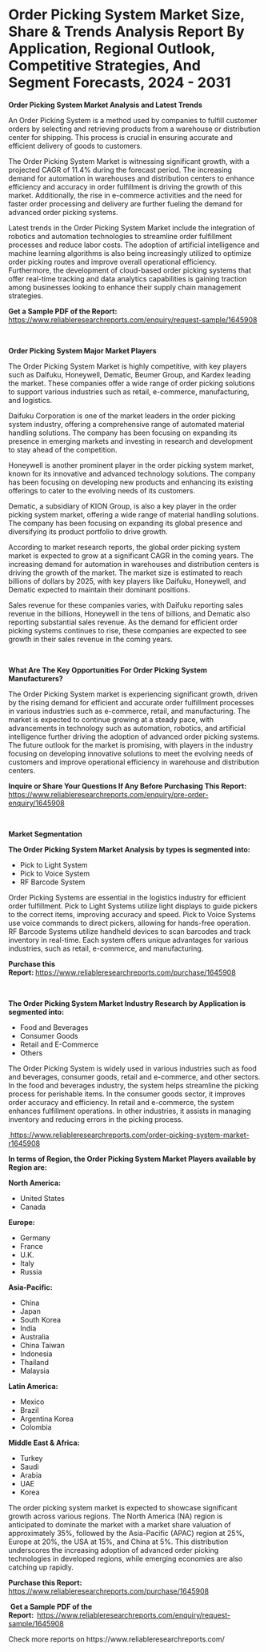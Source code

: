 <p><h1>Order Picking System Market Size, Share & Trends Analysis Report By Application, Regional Outlook, Competitive Strategies, And Segment Forecasts, 2024 - 2031</h1></p><p><strong>Order Picking System Market Analysis and Latest Trends</strong></p>
<p><p>An Order Picking System is a method used by companies to fulfill customer orders by selecting and retrieving products from a warehouse or distribution center for shipping. This process is crucial in ensuring accurate and efficient delivery of goods to customers.</p><p>The Order Picking System Market is witnessing significant growth, with a projected CAGR of 11.4% during the forecast period. The increasing demand for automation in warehouses and distribution centers to enhance efficiency and accuracy in order fulfillment is driving the growth of this market. Additionally, the rise in e-commerce activities and the need for faster order processing and delivery are further fueling the demand for advanced order picking systems.</p><p>Latest trends in the Order Picking System Market include the integration of robotics and automation technologies to streamline order fulfillment processes and reduce labor costs. The adoption of artificial intelligence and machine learning algorithms is also being increasingly utilized to optimize order picking routes and improve overall operational efficiency. Furthermore, the development of cloud-based order picking systems that offer real-time tracking and data analytics capabilities is gaining traction among businesses looking to enhance their supply chain management strategies.</p></p>
<p><strong>Get a Sample PDF of the Report:&nbsp;</strong> <a href="https://www.reliableresearchreports.com/enquiry/request-sample/1645908">https://www.reliableresearchreports.com/enquiry/request-sample/1645908</a></p>
<p>&nbsp;</p>
<p><strong>Order Picking System Major Market Players</strong></p>
<p><p>The Order Picking System Market is highly competitive, with key players such as Daifuku, Honeywell, Dematic, Beumer Group, and Kardex leading the market. These companies offer a wide range of order picking solutions to support various industries such as retail, e-commerce, manufacturing, and logistics.</p><p>Daifuku Corporation is one of the market leaders in the order picking system industry, offering a comprehensive range of automated material handling solutions. The company has been focusing on expanding its presence in emerging markets and investing in research and development to stay ahead of the competition.</p><p>Honeywell is another prominent player in the order picking system market, known for its innovative and advanced technology solutions. The company has been focusing on developing new products and enhancing its existing offerings to cater to the evolving needs of its customers.</p><p>Dematic, a subsidiary of KION Group, is also a key player in the order picking system market, offering a wide range of material handling solutions. The company has been focusing on expanding its global presence and diversifying its product portfolio to drive growth.</p><p>According to market research reports, the global order picking system market is expected to grow at a significant CAGR in the coming years. The increasing demand for automation in warehouses and distribution centers is driving the growth of the market. The market size is estimated to reach billions of dollars by 2025, with key players like Daifuku, Honeywell, and Dematic expected to maintain their dominant positions.</p><p>Sales revenue for these companies varies, with Daifuku reporting sales revenue in the billions, Honeywell in the tens of billions, and Dematic also reporting substantial sales revenue. As the demand for efficient order picking systems continues to rise, these companies are expected to see growth in their sales revenue in the coming years.</p></p>
<p>&nbsp;</p>
<p><strong>What Are The Key Opportunities For Order Picking System Manufacturers?</strong></p>
<p><p>The Order Picking System market is experiencing significant growth, driven by the rising demand for efficient and accurate order fulfillment processes in various industries such as e-commerce, retail, and manufacturing. The market is expected to continue growing at a steady pace, with advancements in technology such as automation, robotics, and artificial intelligence further driving the adoption of advanced order picking systems. The future outlook for the market is promising, with players in the industry focusing on developing innovative solutions to meet the evolving needs of customers and improve operational efficiency in warehouse and distribution centers.</p></p>
<p><strong>Inquire or Share Your Questions If Any Before Purchasing This Report:</strong> <a href="https://www.reliableresearchreports.com/enquiry/pre-order-enquiry/1645908">https://www.reliableresearchreports.com/enquiry/pre-order-enquiry/1645908</a></p>
<p>&nbsp;</p>
<p><strong>Market Segmentation</strong></p>
<p><strong>The Order Picking System Market Analysis by types is segmented into:</strong></p>
<p><ul><li>Pick to Light System</li><li>Pick to Voice System</li><li>RF Barcode System</li></ul></p>
<p><p>Order Picking Systems are essential in the logistics industry for efficient order fulfillment. Pick to Light Systems utilize light displays to guide pickers to the correct items, improving accuracy and speed. Pick to Voice Systems use voice commands to direct pickers, allowing for hands-free operation. RF Barcode Systems utilize handheld devices to scan barcodes and track inventory in real-time. Each system offers unique advantages for various industries, such as retail, e-commerce, and manufacturing.</p></p>
<p><strong>Purchase this Report:&nbsp;</strong><a href="https://www.reliableresearchreports.com/purchase/1645908">https://www.reliableresearchreports.com/purchase/1645908</a></p>
<p>&nbsp;</p>
<p><strong>The Order Picking System Market Industry Research by Application is segmented into:</strong></p>
<p><ul><li>Food and Beverages</li><li>Consumer Goods</li><li>Retail and E-Commerce</li><li>Others</li></ul></p>
<p><p>The Order Picking System is widely used in various industries such as food and beverages, consumer goods, retail and e-commerce, and other sectors. In the food and beverages industry, the system helps streamline the picking process for perishable items. In the consumer goods sector, it improves order accuracy and efficiency. In retail and e-commerce, the system enhances fulfillment operations. In other industries, it assists in managing inventory and reducing errors in the picking process.</p></p>
<p><a href="https://www.reliableresearchreports.com/order-picking-system-market-r1645908">&nbsp;https://www.reliableresearchreports.com/order-picking-system-market-r1645908</a></p>
<p><strong>In terms of Region, the Order Picking System Market Players available by Region are:</strong></p>
<p>
    <p> <strong> North America: </strong>
        <ul>
            <li>United States</li>
            <li>Canada</li>
        </ul>
        </p> 
    <p> <strong> Europe: </strong>
        <ul>
            <li>Germany</li>
            <li>France</li>
            <li>U.K.</li>
            <li>Italy</li>
            <li>Russia</li>
        </ul>
        </p> 
    <p> <strong> Asia-Pacific: </strong>
        <ul>
            <li>China</li>
            <li>Japan</li>
            <li>South Korea</li>
            <li>India</li>
            <li>Australia</li>
            <li>China Taiwan</li>
            <li>Indonesia</li>
            <li>Thailand</li>
            <li>Malaysia</li>
        </ul>
        </p> 
    <p> <strong> Latin America: </strong>
        <ul>
            <li>Mexico</li>
            <li>Brazil</li>
            <li>Argentina Korea</li>
            <li>Colombia</li>
        </ul>
        </p> 
    <p> <strong> Middle East & Africa: </strong>
        <ul>
            <li>Turkey</li>
            <li>Saudi</li>
            <li>Arabia</li>
            <li>UAE</li>
            <li>Korea</li>
        </ul>
    </p>
    </p>
<p><p>The order picking system market is expected to showcase significant growth across various regions. The North America (NA) region is anticipated to dominate the market with a market share valuation of approximately 35%, followed by the Asia-Pacific (APAC) region at 25%, Europe at 20%, the USA at 15%, and China at 5%. This distribution underscores the increasing adoption of advanced order picking technologies in developed regions, while emerging economies are also catching up rapidly.</p></p>
<p><strong>Purchase this Report: </strong><a href="https://www.reliableresearchreports.com/purchase/1645908">https://www.reliableresearchreports.com/purchase/1645908</a></p>
<p>&nbsp;<strong>Get a Sample PDF of the Report:&nbsp;&nbsp;</strong><a href="https://www.reliableresearchreports.com/enquiry/request-sample/1645908">https://www.reliableresearchreports.com/enquiry/request-sample/1645908</a></p>
<p><strong></strong></p>
<p>Check more reports on https://www.reliableresearchreports.com/</p>